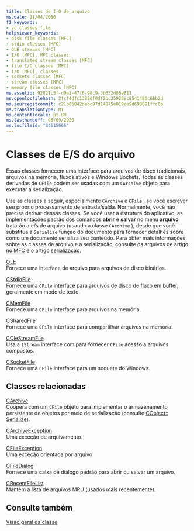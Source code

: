 ```yaml
---
title: Classes de I-O de arquivo
ms.date: 11/04/2016
f1_keywords:
- vc.classes.file
helpviewer_keywords:
- disk file classes [MFC]
- stdio classes [MFC]
- OLE streams [MFC]
- I/O [MFC], MFC classes
- translated stream classes [MFC]
- file I/O classes [MFC]
- I/O [MFC], classes
- sockets classes [MFC]
- stream classes [MFC]
- memory file classes [MFC]
ms.assetid: 92821c3f-d9e1-47f6-98c9-3b632d86e811
ms.openlocfilehash: 2fcf4dfc1388df0df2bc25928ec8541486c6bb2d
ms.sourcegitcommit: c21b05042debc97d14875e019ee9d698691ffc0b
ms.translationtype: MT
ms.contentlocale: pt-BR
ms.lasthandoff: 06/09/2020
ms.locfileid: "84615666"
---
```

# <a name="file-io-classes"></a>Classes de E/S do arquivo

Essas classes fornecem uma interface para arquivos de disco tradicionais, arquivos na memória, fluxos ativos e Windows Sockets. Todas as classes derivadas de `CFile` podem ser usadas com um `CArchive` objeto para executar a serialização.

Use as classes a seguir, especialmente `CArchive` e `CFile` , se você escrever seu próprio processamento de entrada/saída. Normalmente, você não precisa derivar dessas classes. Se você usar a estrutura do aplicativo, as implementações padrão dos comandos **abrir** e **salvar** no menu **arquivo** tratarão a e/s de arquivo (usando a classe `CArchive` ), desde que você substitua a `Serialize` função do documento para fornecer detalhes sobre como um documento serializa seu conteúdo. Para obter mais informações sobre as classes de arquivo e a serialização, consulte os arquivos de artigo [no MFC](files-in-mfc.md) e o artigo [serialização](serialization-in-mfc.md).

[OLE](reference/cfile-class.md)<br/>
Fornece uma interface de arquivo para arquivos de disco binários.

[CStdioFile](reference/cstdiofile-class.md)<br/>
Fornece uma `CFile` interface para arquivos de disco de fluxo em buffer, geralmente em modo de texto.

[CMemFile](reference/cmemfile-class.md)<br/>
Fornece uma `CFile` interface para arquivos na memória.

[CSharedFile](reference/csharedfile-class.md)<br/>
Fornece uma `CFile` interface para compartilhar arquivos na memória.

[COleStreamFile](reference/colestreamfile-class.md)<br/>
Usa a `IStream` interface com para fornecer `CFile` acesso a arquivos compostos.

[CSocketFile](reference/csocketfile-class.md)<br/>
Fornece uma `CFile` interface para um soquete do Windows.

## <a name="related-classes"></a>Classes relacionadas

[CArchive](reference/carchive-class.md)<br/>
Coopera com um `CFile` objeto para implementar o armazenamento persistente de objetos por meio de serialização (consulte [CObject:: Serialize](reference/cobject-class.md#serialize)).

[CArchiveException](reference/carchiveexception-class.md)<br/>
Uma exceção de arquivamento.

[CFileException](reference/cfileexception-class.md)<br/>
Uma exceção orientada por arquivo.

[CFileDialog](reference/cfiledialog-class.md)<br/>
Fornece uma caixa de diálogo padrão para abrir ou salvar um arquivo.

[CRecentFileList](reference/crecentfilelist-class.md)<br/>
Mantém a lista de arquivos MRU (usados mais recentemente).

## <a name="see-also"></a>Consulte também

[Visão geral da classe](class-library-overview.md)
